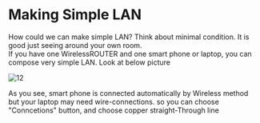 <h1>Making Simple LAN </h1> 

How could we can make simple LAN? Think about minimal condition. It is good just seeing around your own room. <br>
If you have one WirelessROUTER and one smart phone or laptop, you can compose very simple LAN. Look at below picture<brr>

![12](https://user-images.githubusercontent.com/52433338/89724650-d97f9280-da40-11ea-8b05-b4e16f3b2a6f.gif)

As you see, smart phone is connected automatically by Wireless method <br> 
but your laptop may need wire-connections. so you can choose "Conncetions" button, and choose copper straight-Through line <br>
 
